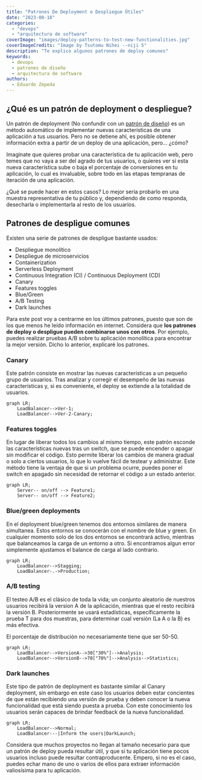 ```yaml
---
title: "Patrones De Deployment o Despliegue Útiles"
date: "2023-08-18"
categories: 
  - "devops"
  - "arquitectura de software"
coverImage: "images/deploy-patterns-to-test-new-functionalities.jpg"
coverImageCredits: "Image by Tsutomu Nihei --niji 5"
description: "Te explico algunos patrones de deploy comunes"
keywords:
  - devops
  - patrones de diseño
  - arquitectura de software
authors:
  - Eduardo Zepeda
---
```


## ¿Qué es un patrón de deployment o despliegue?

Un patrón de deployment (No confundir con un [patrón de diseño](/patrones-de-diseno-en-python-resena-de-practical-python-design-patterns/)) es un método automático de implementar nuevas características de una aplicación a tus usuarios. Pero no se detiene ahí, es posible obtener información extra a partir de un deploy de una aplicación, pero... ¿cómo? 

Imagínate que quieres probar una característica de tu aplicación web, pero temes que no vaya a ser del agrado de tus usuarios, o quieres ver si esta nueva característica sube o baja el porcentaje de conversiones en tu aplicación, lo cual es invaluable, sobre todo en las etapas tempranas de iteración de una aplicación. 

¿Qué se puede hacer en estos casos? Lo mejor sería probarlo en una muestra representativa de tu público y, dependiendo de como responda, desecharla o implementarla al resto de los usuarios.

## Patrones de despligue comunes

Existen una serie de patrones de despligue bastante usados: 

- Despliegue monolítico
- Despliegue de microservicios
- Containerization
- Serverless Deployment
- Continuous Integration (CI) / Continuous Deployment (CD)
- Canary
- Features toggles
- Blue/Green
- A/B Testing
- Dark launches

Para este post voy a centrarme en los últimos patrones, puesto que son de los que menos he leído información en internet. Considera que **los patrones de deploy o despligue pueden combinarse unos con otros**. Por ejemplo, puedes realizar pruebas A/B sobre tu aplicación monolítica para encontrar la mejor versión. Dicho lo anterior, explicaré los patrones.

### Canary

Este patrón consiste en mostrar las nuevas características a un pequeño grupo de usuarios. Tras analizar y corregir el desempeño de las nuevas características y, si es conveniente, el deploy se extiende a la totalidad de usuarios.

``` mermaid
graph LR;
    LoadBalancer-->Ver-1;
    LoadBalancer-->Ver-2-Canary;
```

### Features toggles

En lugar de liberar todos los cambios al mismo tiempo, este patrón esconde las características nuevas tras un switch, que se puede encender o apagar  sin modificar el código. Esto permite liberar los cambios de manera gradual o solo a ciertos usuarios, lo que lo vuelve fácil de testear y administrar. Este método tiene la ventaja de que si un problema ocurre, puedes poner el switch en apagado sin necesidad de retornar el código a un estado anterior.

``` mermaid
graph LR;
    Server-- on/off --> Feature1;
    Server-- on/off --> Feature2;
```

### Blue/green deployments

En el deployment blue/green tenemos dos entornos similares de manera simultanea. Estos entornos se conocerán con el nombre de blue y green. En cualquier momento solo de los dos entornos se encontrará activo, mientras que balanceamos la carga de un entorno a otro. Si encontramos algun error simplemente ajustamos el balance de carga al lado contrario.

``` mermaid
graph LR;
    LoadBalancer-->Stagging;
    LoadBalancer-.->Production;
```

### A/B testing

El testeo A/B es el clásico de toda la vida; un conjunto aleatorio de nuestros usuarios recibirá la version A de la aplicación, mientras que el resto recibirá la versión B. Posteriormente se usará estadísticas, específicamente la prueba T para dos muestras, para determinar cual versión (La A o la B) es más efectiva. 

El porcentaje de distribución no necesariamente tiene que ser 50-50.

``` mermaid
graph LR;
    LoadBalancer-->VersionA-->30["30%"]-->Analysis;
    LoadBalancer-->VersionB-->70["70%"]-->Analysis-->Statistics;
```

### Dark launches

Este tipo de patrón de deployment es bastante similar al Canary deployment, sin embargo en este caso los usuarios deben estar concientes de que están recibiendo una versión de prueba y deben conocer la nueva funcionalidad que está siendo puesta a prueba. Con este conocimiento los usuarios serán capaces de brindar feedback de la nueva funcionalidad.

``` mermaid
graph LR;
    LoadBalancer-->Normal;
    LoadBalancer---|Inform the users|DarkLaunch;
```

Considera que muchos proyectos no llegan al tamaño necesario para que un patrón de deploy pueda resultar útil, y que si tu aplicación tiene pocos usuarios incluso puede resultar contraproducente. Empero, si no es el caso, puedes echar mano de uno o varios de ellos para extraer información valiosísima para tu aplicación.